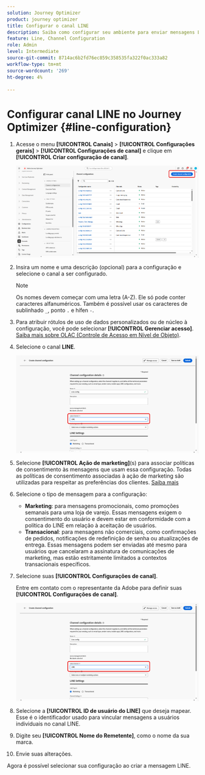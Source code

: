 ```yaml
---
solution: Journey Optimizer
product: journey optimizer
title: Configurar o canal LINE
description: Saiba como configurar seu ambiente para enviar mensagens LINE com o Journey Optimizer
feature: Line, Channel Configuration
role: Admin
level: Intermediate
source-git-commit: 8714ac6b2fd76ec859c358535fa322f0ac333a82
workflow-type: tm+mt
source-wordcount: '269'
ht-degree: 4%

---
```


# Configurar canal LINE no Journey Optimizer {#line-configuration}

1. Acesse o menu **[!UICONTROL Canais]** > **[!UICONTROL Configurações gerais]** > **[!UICONTROL Configurações de canal]** e clique em **[!UICONTROL Criar configuração de canal]**.

   ![](assets/line-config-1.png)

1. Insira um nome e uma descrição (opcional) para a configuração e selecione o canal a ser configurado.

   >[!NOTE]
   >
   > Os nomes devem começar com uma letra (A-Z). Ele só pode conter caracteres alfanuméricos. Também é possível usar os caracteres de sublinhado `_`, ponto `.` e hífen `-`.

1. Para atribuir rótulos de uso de dados personalizados ou de núcleo à configuração, você pode selecionar **[!UICONTROL Gerenciar acesso]**. [Saiba mais sobre OLAC (Controle de Acesso em Nível de Objeto)](../administration/object-based-access.md).

1. Selecione o canal **LINE**.

   ![](assets/line-config-2.png)

1. Selecione **[!UICONTROL Ação de marketing]**(s) para associar políticas de consentimento às mensagens que usam essa configuração. Todas as políticas de consentimento associadas à ação de marketing são utilizadas para respeitar as preferências dos clientes. [Saiba mais](../action/consent.md#surface-marketing-actions)

1. Selecione o tipo de mensagem para a configuração:

   * **Marketing**: para mensagens promocionais, como promoções semanais para uma loja de varejo. Essas mensagens exigem o consentimento do usuário e devem estar em conformidade com a política do LINE em relação à aceitação de usuários.
   * **Transacional**: para mensagens não comerciais, como confirmações de pedidos, notificações de redefinição de senha ou atualizações de entrega. Essas mensagens podem ser enviadas até mesmo para usuários que cancelaram a assinatura de comunicações de marketing, mas estão estritamente limitados a contextos transacionais específicos.

1. Selecione suas **[!UICONTROL Configurações de canal]**.

   Entre em contato com o representante da Adobe para definir suas **[!UICONTROL Configurações de canal]**.

   ![](assets/line-config-2.png)

1. Selecione a **[!UICONTROL ID de usuário do LINE]** que deseja mapear. Esse é o identificador usado para vincular mensagens a usuários individuais no canal LINE.

1. Digite seu **[!UICONTROL Nome do Remetente]**, como o nome da sua marca.

1. Envie suas alterações.

Agora é possível selecionar sua configuração ao criar a mensagem LINE.
